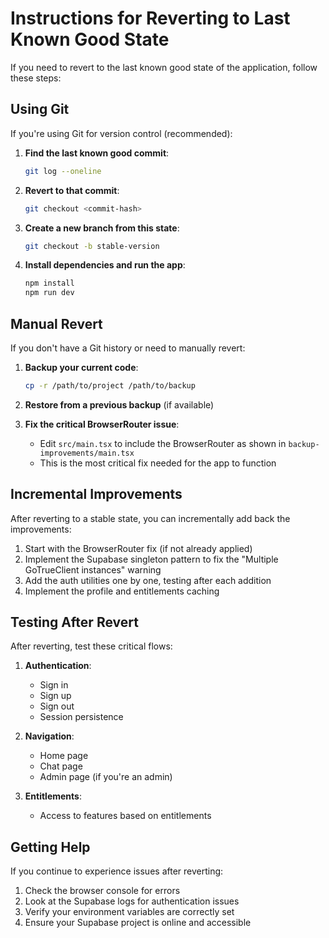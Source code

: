 # Instructions for Reverting to Last Known Good State

If you need to revert to the last known good state of the application, follow these steps:

## Using Git

If you're using Git for version control (recommended):

1. **Find the last known good commit**:
   ```bash
   git log --oneline
   ```

2. **Revert to that commit**:
   ```bash
   git checkout <commit-hash>
   ```

3. **Create a new branch from this state**:
   ```bash
   git checkout -b stable-version
   ```

4. **Install dependencies and run the app**:
   ```bash
   npm install
   npm run dev
   ```

## Manual Revert

If you don't have a Git history or need to manually revert:

1. **Backup your current code**:
   ```bash
   cp -r /path/to/project /path/to/backup
   ```

2. **Restore from a previous backup** (if available)

3. **Fix the critical BrowserRouter issue**:
   - Edit `src/main.tsx` to include the BrowserRouter as shown in `backup-improvements/main.tsx`
   - This is the most critical fix needed for the app to function

## Incremental Improvements

After reverting to a stable state, you can incrementally add back the improvements:

1. Start with the BrowserRouter fix (if not already applied)
2. Implement the Supabase singleton pattern to fix the "Multiple GoTrueClient instances" warning
3. Add the auth utilities one by one, testing after each addition
4. Implement the profile and entitlements caching

## Testing After Revert

After reverting, test these critical flows:

1. **Authentication**:
   - Sign in
   - Sign up
   - Sign out
   - Session persistence

2. **Navigation**:
   - Home page
   - Chat page
   - Admin page (if you're an admin)

3. **Entitlements**:
   - Access to features based on entitlements

## Getting Help

If you continue to experience issues after reverting:

1. Check the browser console for errors
2. Look at the Supabase logs for authentication issues
3. Verify your environment variables are correctly set
4. Ensure your Supabase project is online and accessible 